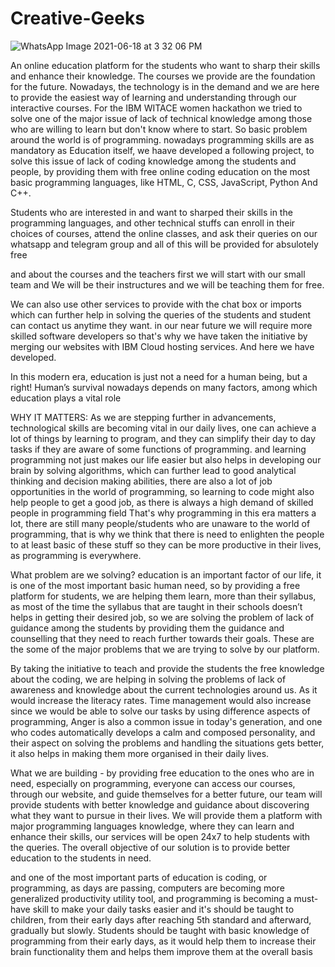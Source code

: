 # Creative-Geeks
![WhatsApp Image 2021-06-18 at 3 32 06 PM](https://user-images.githubusercontent.com/65416382/122544415-6d02f600-d04a-11eb-810e-e94d107597b1.jpeg)



An online education platform for the students who want to sharp their skills and enhance their knowledge.
The courses we provide are the foundation for the future. Nowadays, the technology is in the demand and we are here to provide the easiest way of learning and understanding through our interactive courses.
For the IBM WITACE women hackathon
we tried to solve one of the major issue of lack of technical knowledge among those who are willing to learn but don't know where to start. So basic problem around the world is of programming.
nowadays programming skills are as mandatory as Education itself, we haave developed a following project, to solve this issue of lack of coding knowledge among the students and people, by providing them with free online coding education on the most basic programming languages, 
like HTML, C, CSS, JavaScript, Python And C++.

Students who are interested in and want to sharped their skills in the programming languages, and other technical stuffs can enroll in their choices of courses, attend the online classes, and ask their queries on our whatsapp and telegram group
and all of this will be provided for absulotely free

and about the courses and the teachers first we will start with our small team and We will be their instructures and we will be teaching them for free.

We can also use other services to provide with the chat box or imports which can further help in solving the queries of the students and student can contact us anytime they want.
in our near future we will require more skilled software developers so that's why we have taken the initiative by merging our websites with IBM Cloud hosting services. And here we have developed.

In this modern era, education is just not a need for a human being, but a right!
Human’s survival nowadays depends on many factors, among which education plays a vital role

WHY IT MATTERS:
As we are stepping further in advancements, technological skills are becoming vital in our daily lives, one can achieve a lot of things by learning to program, and they can simplify their day to day tasks if they are aware of some functions of programming. and learning programming not just makes our life easier but also helps in developing our brain by solving algorithms, which can further lead to good analytical thinking and decision making abilities, there are also a lot of job opportunities in the world of programming, so learning to code might also help people to get a good job, as there is always a high demand of skilled people in programming field  That's why programming in this era matters a lot, there are still many people/students who are unaware to the world of programming, that is why we think that there is need to enlighten the people to at least basic of these stuff so they can be more productive in their lives, as programming is everywhere. 

What problem are we solving?
education is an important factor of our life, it is one of the most important basic human need, so by providing a free platform for students, we are helping them learn, more than their syllabus, as most of the time the syllabus that are taught in their schools doesn’t helps in getting their desired job, so we are solving the problem of lack of guidance among the students by providing them the guidance and counselling that they need to reach further towards their goals. These are the some of the major problems that we are trying to solve by our platform.

By taking the initiative to teach and provide the students the free knowledge about the coding, we are helping in solving the problems of lack of awareness and knowledge about the current technologies around us. As it would increase the literacy rates. Time management would also increase since we would be able to solve our tasks by using difference aspects of programming, Anger is also a common issue in today's generation, and one who codes automatically develops a calm and composed personality, and their aspect on solving the problems and handling the situations gets better, it also helps in making them more organised in their daily lives.

What we are building - 
by providing free education to the ones who are in need, especially on programming, everyone can access our courses, through our website, and guide themselves for a better future, our team will provide students with better knowledge and guidance about discovering what they want to pursue in their lives. We will provide them a platform with major programming languages knowledge, where they can learn and enhance their skills, our services will be open 24x7 to help students with the queries. The overall objective of our solution is to provide better education to the students in need.

and one of the most important parts of education is coding, or programming, as days are passing, computers are becoming more generalized productivity utility tool, and programming is becoming a must-have skill to make your daily tasks easier and it's should be taught to children, from their early days after reaching 5th standard and afterward, gradually but slowly.
Students should be taught with basic knowledge of programming from their early days, as it would help them to increase their brain functionality them and helps them improve them at the overall basis

